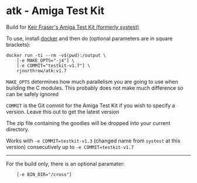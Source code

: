 # atk - Amiga Test Kit
Build for [Keir Fraser's Amiga Test Kit (formerly systest)](https://github.com/keirf/Amiga-Stuff)

To use, install [docker](docker.com) and then do (optional parameters are in square brackets):

```
docker run -ti --rm -v$(pwd):/output \
    [-e MAKE_OPTS="-j4"] \
    [-e COMMIT="testkit-v1.7"] \
    rjnorthrow/atk:v1.7
```

`MAKE_OPTS` determines how much parallelism you are going to use when building the C modules. This probably does not make much difference so can be safely ignored

`COMMIT` is the Git commit for the Amiga Test Kit if you wish to specify a version. Leave this out to get the latest version

The zip file containing the goodies will be dropped into your current directory.

Works with `-e COMMIT=testkit-v1.3` (changed name from `systest` at this version) consecutively up to `-e COMMIT=testkit-v1.7`

---
For the build only, there is an optional paramater:

```
    [-e BIN_DIR="/cross"]
```
